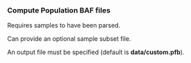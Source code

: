  ### Compute Population BAF files

Requires samples to have been parsed.

Can provide an optional sample subset file.

An output file must be specified (default is **data/custom.pfb**).
